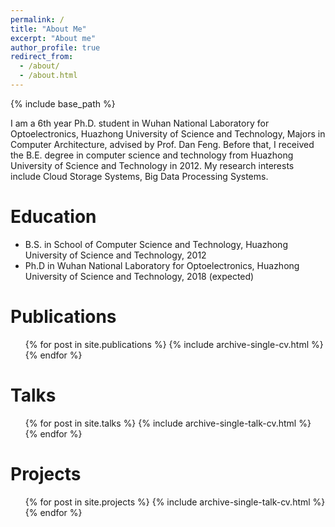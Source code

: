 ```yaml
---
permalink: /
title: "About Me"
excerpt: "About me"
author_profile: true
redirect_from: 
  - /about/
  - /about.html
---
```


{% include base_path %}

I am a 6th year Ph.D. student in Wuhan National Laboratory for Optoelectronics, Huazhong University of Science and Technology, Majors in Computer Architecture, advised by Prof. Dan Feng. Before that, I received the B.E. degree in computer science and technology from Huazhong University of Science and Technology in 2012. My research interests include Cloud Storage Systems, Big Data Processing Systems. 

<!-- My CV is available in PDF format here (last updated on April 2017). -->

Education
======
* B.S. in School of Computer Science and Technology, Huazhong University of Science and Technology, 2012
* Ph.D in Wuhan National Laboratory for Optoelectronics, Huazhong University of Science and Technology, 2018 (expected)
  
Publications
======
  <ul>{% for post in site.publications %}
    {% include archive-single-cv.html %}
  {% endfor %}</ul>
  
Talks
======
  <ul>{% for post in site.talks %}
    {% include archive-single-talk-cv.html %}
  {% endfor %}</ul>

Projects
======
  <ul>{% for post in site.projects %}
    {% include archive-single-talk-cv.html %}
  {% endfor %}</ul>
  
<!-- Teaching
======
  <ul>{% for post in site.teaching %}
    {% include archive-single-cv.html %}
  {% endfor %}</ul> -->
  
<!-- Service and leadership
======
* Currently signed in to 43 different slack teams -->
